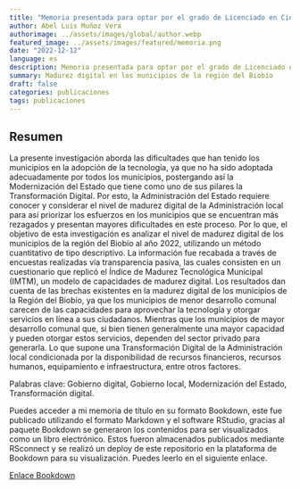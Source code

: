 ```yaml
---
title: "Memoria presentada para optar por el grado de Licenciado en Ciencias Políticas y Administrativas"
author: Abel Luis Muñoz Vera
authorimage: ../assets/images/global/author.webp
featured_image: ../assets/images/featured/memoria.png
date: "2022-12-12"
language: es
description: Memoria presentada para optar por el grado de Licenciado en Ciencias Políticas y Administrativas, en la facultad de Ciencias Jurídicas y Sociales de la Universidad de Concepción. Realizada por Abel Luis Muñoz Vera, profesor guía, Carlos Humberto Umaña Mardones.  
summary: Madurez digital en los municipios de la región del Biobío
draft: false
categories: publicaciones 
tags: publicaciones
---
```

 
## Resumen
La presente investigación aborda las dificultades que han tenido los municipios en la adopción de la tecnología, ya que no ha sido adoptada adecuadamente por todos los municipios, postergando así la Modernización del Estado que tiene como uno de sus pilares la Transformación Digital. Por esto, la Administración del Estado requiere conocer y considerar el nivel de madurez digital de la Administración local para así priorizar los esfuerzos en los municipios que se encuentran más rezagados y presentan mayores dificultades en este proceso. Por lo que, el objetivo de esta investigación es analizar el nivel de madurez digital de los municipios de la región del Biobío al año 2022, utilizando un método cuantitativo de tipo descriptivo. La información fue recabada a través de encuestas realizadas vía transparencia pasiva, las cuales consisten en un cuestionario que replicó el Índice de Madurez Tecnológica Municipal (IMTM), un modelo de capacidades de madurez digital. Los resultados dan cuenta de las brechas existentes en la madurez digital de los municipios de la Región del Biobío, ya que los municipios de menor desarrollo comunal carecen de las capacidades para aprovechar la tecnología y otorgar servicios en línea a sus ciudadanos. Mientras que los municipios de mayor desarrollo comunal que, si bien tienen generalmente una mayor capacidad y pueden otorgar estos servicios, dependen del sector privado para generarla. Lo que supone una Transformación Digital de la Administración local condicionada por la disponibilidad de recursos financieros, recursos humanos, equipamiento e infraestructura, entre otros factores.

Palabras clave: Gobierno digital, Gobierno local, Modernización del Estado, Transformación digital.

Puedes acceder a mi memoria de título en su formato Bookdown, este fue publicado utilizando el formato Markdown y el software RStudio, gracias al paquete Bookdown se generaron los contenidos para ser visualizados como un libro electrónico. Estos fueron almacenados publicados mediante RSconnect y se realizó un deploy de este repositorio en la plataforma de Bookdown para su visualización. Puedes leerlo en el siguiente enlace. 

<a href="https://bookdown.org/abeluis/Bookdown/"
                class="inline-flex text-white bg-primary-600 hover:bg-primary-800 focus:ring-4 focus:outline-none focus:ring-primary-300 font-medium rounded-lg text-sm px-5 py-2.5 text-center dark:focus:ring-primary-900 my-4"> Enlace Bookdown </a>
